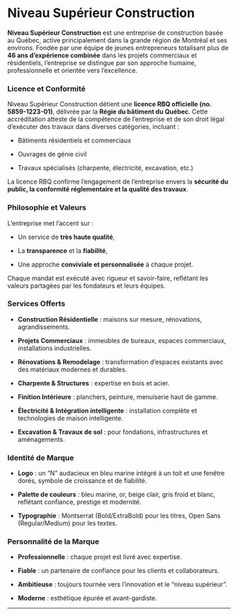 # **Niveau Supérieur Construction**

**Niveau Supérieur Construction** est une entreprise de construction basée au Québec, active principalement dans la grande région de Montréal et ses environs. Fondée par une équipe de jeunes entrepreneurs totalisant plus de **46 ans d’expérience combinée** dans les projets commerciaux et résidentiels, l’entreprise se distingue par son approche humaine, professionnelle et orientée vers l’excellence.

### **Licence et Conformité**

Niveau Supérieur Construction détient une **licence RBQ officielle (no. 5859-1223-01)**, délivrée par la **Régie du bâtiment du Québec**. Cette accréditation atteste de la compétence de l’entreprise et de son droit légal d’exécuter des travaux dans diverses catégories, incluant :

* Bâtiments résidentiels et commerciaux

* Ouvrages de génie civil

* Travaux spécialisés (charpente, électricité, excavation, etc.)

La licence RBQ confirme l’engagement de l’entreprise envers la **sécurité du public, la conformité réglementaire et la qualité des travaux**.

### **Philosophie et Valeurs**

L’entreprise met l’accent sur :

* Un service de **très haute qualité**,

* La **transparence** et la **fiabilité**,

* Une approche **conviviale et personnalisée** à chaque projet.

Chaque mandat est exécuté avec rigueur et savoir-faire, reflétant les valeurs partagées par les fondateurs et leurs équipes.

### **Services Offerts**

* **Construction Résidentielle** : maisons sur mesure, rénovations, agrandissements.

* **Projets Commerciaux** : immeubles de bureaux, espaces commerciaux, installations industrielles.

* **Rénovations & Remodelage** : transformation d’espaces existants avec des matériaux modernes et durables.

* **Charpente & Structures** : expertise en bois et acier.

* **Finition Intérieure** : planchers, peinture, menuiserie haut de gamme.

* **Électricité & Intégration intelligente** : installation complète et technologies de maison intelligente.

* **Excavation & Travaux de sol** : pour fondations, infrastructures et aménagements.

### **Identité de Marque**

* **Logo** : un “N” audacieux en bleu marine intégré à un toit et une fenêtre dorés, symbole de croissance et de fiabilité.

* **Palette de couleurs** : bleu marine, or, beige clair, gris froid et blanc, reflétant confiance, prestige et modernité.

* **Typographie** : Montserrat (Bold/ExtraBold) pour les titres, Open Sans (Regular/Medium) pour les textes.

### **Personnalité de la Marque**

* **Professionnelle** : chaque projet est livré avec expertise.

* **Fiable** : un partenaire de confiance pour les clients et collaborateurs.

* **Ambitieuse** : toujours tournée vers l’innovation et le “niveau supérieur”.

* **Moderne** : esthétique épurée et avant-gardiste.

---

